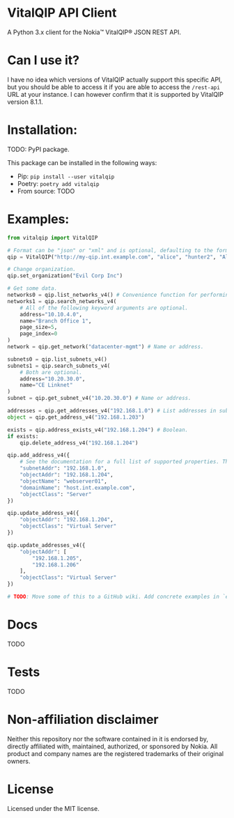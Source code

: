 # VitalQIP API Client
A Python 3.x client for the Nokia™ VitalQIP® JSON REST API.

# Can I use it?
I have no idea which versions of VitalQIP actually support this specific API, but you should be able to access it if you are able to access the `/rest-api` URL at your instance. I can however confirm that it is supported by VitalQIP version 8.1.1.


# Installation:
TODO: PyPI package.

This package can be installed in the following ways:
- Pip: `pip install --user vitalqip`
- Poetry: `poetry add vitalqip`
- From source: TODO

# Examples:
```python
from vitalqip import VitalQIP

# Format can be "json" or "xml" and is optional, defaulting to the former.
qip = VitalQIP("http://my-qip.int.example.com", "alice", "hunter2", "Allsafe Cybersecurity LLC", format="json")

# Change organization.
qip.set_organization("Evil Corp Inc")

# Get some data.
networks0 = qip.list_networks_v4() # Convenience function for performing an empty search.
networks1 = qip.search_networks_v4(
    # All of the following keyword arguments are optional.
    address="10.10.4.0",
    name="Branch Office 1",
    page_size=5,
    page_index=0
)
network = qip.get_network("datacenter-mgmt") # Name or address.

subnets0 = qip.list_subnets_v4()
subnets1 = qip.search_subnets_v4(
    # Both are optional.
    address="10.20.30.0",
    name="CE Linknet"
)
subnet = qip.get_subnet_v4("10.20.30.0") # Name or address.

addresses = qip.get_addresses_v4("192.168.1.0") # List addresses in subnet.
object = qip.get_address_v4("192.168.1.203")

exists = qip.address_exists_v4("192.168.1.204") # Boolean.
if exists:
    qip.delete_address_v4("192.168.1.204")

qip.add_address_v4({
    # See the documentation for a full list of supported properties. This method is subject to change.
    "subnetAddr": "192.168.1.0",
    "objectAddr": "192.168.1.204",
    "objectName": "webserver01",
    "domainName": "host.int.example.com",
    "objectClass": "Server"
})

qip.update_address_v4({
    "objectAddr": "192.168.1.204",
    "objectClass": "Virtual Server"
})

qip.update_addresses_v4({
    "objectAddr": [
        "192.168.1.205",
        "192.168.1.206"
    ],
    "objectClass": "Virtual Server"
})

# TODO: Move some of this to a GitHub wiki. Add concrete examples in `examples/`. DNS, DHCP and IPv6. Generic "QIP search".
```

# Docs
TODO

# Tests
TODO

# Non-affiliation disclaimer
Neither this repository nor the software contained in it is endorsed by, directly affiliated with, maintained, authorized, or sponsored by Nokia. All product and company names are the registered trademarks of their original owners.

# License
Licensed under the MIT license.
